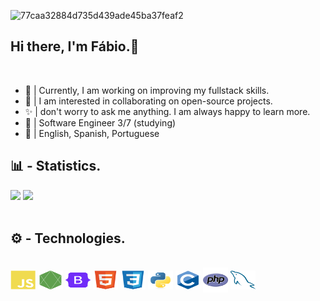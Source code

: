 ![77caa32884d735d439ade45ba37feaf2](https://github.com/falopinho/Falopinho/assets/116457022/d3cd694a-cd47-4ec5-ae50-27a2494e0c2e)


<h2>Hi there, I'm Fábio.👋</h2>

<br>

- 🌌 | Currently, I am working on improving my fullstack skills.
- 🤝 | I am interested in collaborating on open-source projects.
- ✨ | don't worry to ask me anything. I am always happy to learn more.
- 🏫 | Software Engineer 3/7 (studying)
- 💭 | English, Spanish, Portuguese

<h2>📊 - Statistics.</h2>

<div>  
<img loading="lazy" height="180em" src="https://github-readme-stats.vercel.app/api/top-langs/?username=falopinho&layout=compact&langs_count=7&theme=dracula"/>
<img loading="lazy" height="180em" src="https://github-readme-stats.vercel.app/api?username=falopinho&show_icons=true&theme=dracula&include_all_commits=true&count_private=true"/>
</div>

<br>

<h2>⚙ - Technologies.</h2>
<div style="display: inline_block"><br>
  <img align="center" alt="Falops-Js" height="30" width="40" src="https://raw.githubusercontent.com/devicons/devicon/master/icons/javascript/javascript-plain.svg">
  <img align="center" alt="Falops-Js" height="30" width="40" src="https://raw.githubusercontent.com/devicons/devicon/master/icons/nodejs/nodejs-plain.svg">
  <img align="center" alt="Falops-Js" height="30" width="40" src="https://raw.githubusercontent.com/devicons/devicon/master/icons/bootstrap/bootstrap-plain.svg">
  <img align="center" alt="Falops-HTML" height="30" width="40" src="https://raw.githubusercontent.com/devicons/devicon/master/icons/html5/html5-original.svg">
  <img align="center" alt="Falops-CSS" height="30" width="40" src="https://raw.githubusercontent.com/devicons/devicon/master/icons/css3/css3-original.svg">
  <img align="center" alt="Falops-Python" height="30" width="40" src="https://raw.githubusercontent.com/devicons/devicon/master/icons/python/python-original.svg">
  <img align="center" alt="Falops-C" height="30" width="40" src="https://raw.githubusercontent.com/devicons/devicon/master/icons/c/c-original.svg">
  <img align="center" alt="Falops-PHP" height="40" width="40" src="https://raw.githubusercontent.com/devicons/devicon/master/icons/php/php-original.svg">
  <img align="center" alt="Falops-mySQL" height="30" width="40" src="https://raw.githubusercontent.com/devicons/devicon/master/icons/mysql/mysql-original.svg">
</div>

